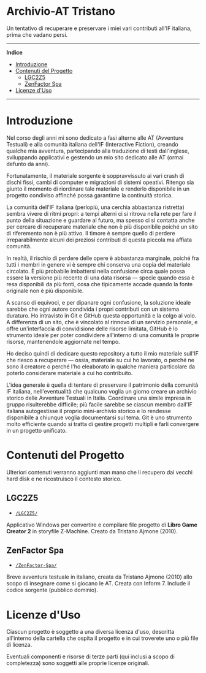 # Archivio-AT Tristano

Un tentativo di recuperare e preservare i miei vari contributi all'IF italiana, prima che vadano persi.

-----

**Indice**

<!-- MarkdownTOC autolink="true" bracket="round" autoanchor="false" lowercase="only_ascii" uri_encoding="true" levels="1,2,3" -->

- [Introduzione](#introduzione)
- [Contenuti del Progetto](#contenuti-del-progetto)
    - [LGC2Z5](#lgc2z5)
    - [ZenFactor Spa](#zenfactor-spa)
- [Licenze d'Uso](#licenze-duso)

<!-- /MarkdownTOC -->

-----

# Introduzione

Nel corso degli anni mi sono dedicato a fasi alterne alle AT (Avventure Testuali) e alla comunità italiana dell'IF (Interactive Fiction), creando qualche mia avventura, partecipando alla traduzione di testi dall'inglese, sviluppando applicativi e gestendo un mio sito dedicato alle AT (ormai defunto da anni).

Fortunatamente, il materiale sorgente è soppravvissuto ai vari crash di dischi fissi, cambi di computer e migrazioni di sistemi opeativi. Ritengo sia giunto il momento di riordinare tale materiale e renderlo disponibile in un progetto condiviso affinché possa garantirne la continuità storica.

La comunità dell'IF italiana (perlopiù, una cerchia abbastanza ristretta) sembra vivere di ritmi propri: a tempi alterni ci si ritrova nella rete per fare il punto della situazione e guardare al futuro, ma spesso ci si contatta anche per cercare di recuperare materiale che non è più disponibile poiché un sito di riferemento non è più attivo. Il timore è sempre quello di perdere irreparabilmente alcuni dei preziosi contributi di questa piccola ma affiata comunità.

In realtà, il rischio di perdere delle opere è abbastanza marginale, poiché fra tutti i membri in genere vi è sempre chi conserva una copia del materiale circolato. È più probabile imbattersi nella confusione circa quale possa essere la versione più recente di una data risorsa — specie quando essa è resa disponibili da più fonti, cosa che tipicamente accade quando la fonte originale non è più disponibile.

A scanso di equivoci, e per dipanare ogni confusione, la soluzione ideale sarebbe che ogni autore condivida i propri contributi con un sistema duraturo. Ho intravisto in Git e GitHub questa opportunità e la colgo al volo. A differenza di un sito, che è vincolato al rinnovo di un servizio personale, e offre un'interfaccia di convidisione delle risorse limitata, GitHub è lo strumento ideale per poter condividere all'interno di una comunità le proprie risorse, mantenendole aggiornate nel tempo.

Ho deciso quindi di dedicare questo repository a tutto il mio materiale sull'IF che riesco a recuperare — ossia, materiale su cui ho lavorato, o perché ne sono il creatore o perché l'ho eleaborato in qualche maniera particolare da poterlo considerare materiale a cui ho contribuito.

L'idea generale è quella di tentare di preservare il patrimonio della comunità IF italiana, nell'eventualità che qualcuno voglia un giorno creare un archivio storico delle Avventure Testuali in Italia. Coordinare una simile impresa in gruppo risulterebbe difficile; più facile sarebbe se ciascun membro dall'IF italiana autogestisse il proprio mini-archivio storico e lo rendesse disponibile a chiunque voglia documentarsi sul tema. Git è uno strumento molto efficiente quando si tratta di gestire progetti multipli e farli convergere in un progetto unificato.

# Contenuti del Progetto

Ulteriori contenuti verranno aggiunti man mano che li recupero dai vecchi hard disk e ne ricostruisco il contesto storico.

## LGC2Z5

- [`/LGC2Z5/`](./LGC2Z5)

Applicativo Windows per convertire e compilare file progetto di __Libro Game Creator 2__ in storyfile Z-Machine. Creato da Tristano Ajmone (2010).

## ZenFactor Spa

- [`/ZenFactor-Spa/`](./ZenFactor-Spa)

Breve avventura testuale in italiano, creata da Tristano Ajmone (2010) allo scopo di insegnare come si giocano le AT. Creata con Inform 7. Include il codice sorgente (pubblico dominio).

# Licenze d'Uso

Ciascun progetto è soggetto a una diversa licenza d'uso, descritta all'interno della cartella che ospita il progetto e in cui troverete uno o più file di licenza.

Eventuali componenti e risorse di terze parti (qui inclusi a scopo di completezza) sono soggetti alle proprie licenze originali.